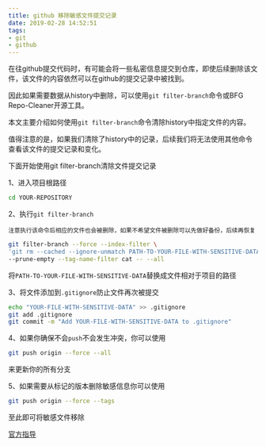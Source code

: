 ```yaml
---
title: github 移除敏感文件提交记录
date: 2019-02-28 14:52:51
tags:
- git
- github
---
```


在往github提交代码时，有可能会将一些私密信息提交到仓库，即使后续删除该文件，该文件的内容依然可以在github的提交记录中被找到。

因此如果需要数据从history中删除，可以使用`git filter-branch`命令或BFG Repo-Cleaner开源工具。

本文主要介绍如何使用`git filter-branch`命令清除history中指定文件的内容。

值得注意的是，如果我们清除了history中的记录，后续我们将无法使用其他命令查看该文件的提交记录和变化。

下面开始使用git filter-branch清除文件提交记录

<!-- more -->

1、进入项目根路径

```bash
cd YOUR-REPOSITORY
```

2、执行`git filter-branch`

`注意执行该命令后相应的文件也会被删除，如果不希望文件被删除可以先做好备份，后续再恢复`

```bash
git filter-branch --force --index-filter \
'git rm --cached --ignore-unmatch PATH-TO-YOUR-FILE-WITH-SENSITIVE-DATA' \
--prune-empty --tag-name-filter cat -- --all
```

将`PATH-TO-YOUR-FILE-WITH-SENSITIVE-DATA`替换成文件相对于项目的路径

3、将文件添加到`.gitignore`防止文件再次被提交

```bash
echo "YOUR-FILE-WITH-SENSITIVE-DATA" >> .gitignore
git add .gitignore
git commit -m "Add YOUR-FILE-WITH-SENSITIVE-DATA to .gitignore"
```

4、如果你确保不会`push`不会发生冲突，你可以使用

```bash
git push origin --force --all
```
来更新你的所有分支

5、如果需要从标记的版本删除敏感信息你可以使用

```bash
git push origin --force --tags
```

至此即可将敏感文件移除

[官方指导](https://help.github.com/articles/removing-sensitive-data-from-a-repository/)
